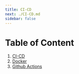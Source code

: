 ```yaml
---
title: CI-CD
next: ./CI-CD.md
sidebar: false
---
```


# Table of Content

1. [CI-CD](./CI-CD.md)
2. [Docker](./Docker/Docker.md)
3. [Github Actions](./Github_Actions.md)
